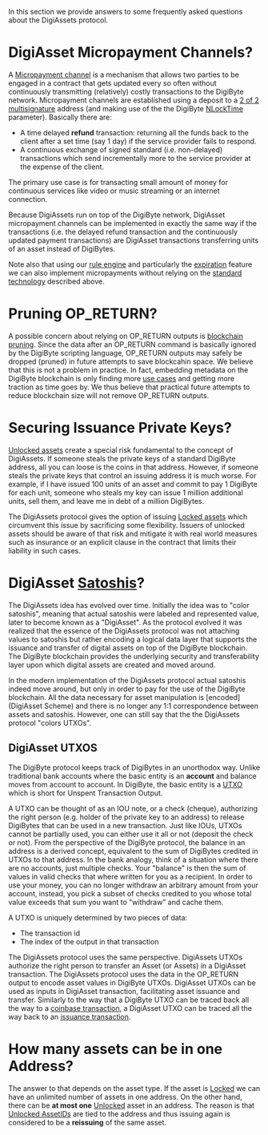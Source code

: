 In this section we provide answers to some frequently asked questions about the DigiAssets protocol.

# DigiAsset Micropayment Channels?
A [Micropayment channel](https://bitcoin.org/en/developer-guide#micropayment-channel) is a mechanism that allows two parties to be engaged in a contract that gets updated every so often without continuously transmitting (relatively) costly transactions to the DigiByte network. Micropayment channels are established using a deposit to a [2 of 2 multisignature](DigiAsset%20Scheme#multisignature-addresses-multisig) address (and making use of the the DigiByte [NLockTime](https://en.bitcoin.it/wiki/NLockTime) parameter). Basically there are:
* A time delayed **refund** transaction: returning all the funds back to the client after a set time (say 1 day) if the service provider fails to respond.
* A continuous exchange of signed standard (i.e. non-delayed) transactions which send incrementally more to the service provider at the expense of the client. 

The primary use case is for transacting small amount of money for continuous services like video or music streaming or an internet connection.
 
Because DigiAssets run on top of the DigiByte network, DigiAsset micropayment channels can be implemented in exactly the same way if the transactions (i.e. the delayed refund transaction and the continuously updated payment transactions) are DigiAsset transactions transferring units of an asset instead of DigiBytes.

Note also that using our [rule engine](Rules) and particularly the [expiration](Rules#expiration) feature we can also implement micropayments without relying on the [standard technology](https://bitcoinj.github.io/working-with-micropayments) described above.

# Pruning OP_RETURN?

A possible concern about relying on OP_RETURN outputs is [blockchain pruning](https://en.bitcoin.it/wiki/Scalability#Storage). Since the data after an OP_RETURN command is basically ignored by the DigiByte scripting language, OP_RETURN outputs may safely be dropped (pruned) in future attempts to save blockcahin space. We believe that this is not a problem in practice. In fact, embedding metadata on the DigiByte blockchain is only finding more [use cases](http://www.coindesk.com/bitcoin-core-dev-update-5-transaction-fees-embedded-data/) and getting more traction as time goes by. We thus believe that practical future attempts to reduce blockchain size will not remove OP_RETURN outputs.

# Securing Issuance Private Keys?
[Unlocked assets](Benefits#unlocked-assets) create a special risk fundamental to the concept of DigiAssets. 
If someone steals the private keys of a standard DigiByte address, all you can loose is the coins in that address. However, if someone steals the private keys that control an issuing address it is much worse. For example, if I have issued 100 units of an asset and commit to pay 1 DigiByte for each unit, someone who steals my key can issue 1 million additional units, sell them, and leave me in debt of a million DigiBytes.

The DigiAssets protocol gives the option of issuing [Locked assets](Benefits#locked-assets) which circumvent this issue by sacrificing some flexibility. Issuers of unlocked assets should be aware of that risk and mitigate it with real world measures such as insurance or an explicit clause in the contract that limits their liability in such cases.  

# DigiAsset [Satoshis](http://bitcoin.stackexchange.com/a/117)?
The DigiAssets idea has evolved over time. Initially the idea was to "color satoshis", meaning that actual satoshis were labeled and represented value, later to become known as a "DigiAsset". As the protocol evolved it was realized that the essence of the DigiAssets protocol was not attaching values to satoshis but rather encoding a logical data layer that supports the issuance and transfer of digital assets on top of the DigiByte blockchain. The DigiByte blockchain provides the underlying security and transferability layer upon which digital assets are created and moved around. 

In the modern implementation of the DigiAssets protocol actual satoshis indeed move around, but only in order to pay for the use of the DigiByte blockchain. All the data necessary for asset manipulation is [encoded](DigiAsset Scheme) and there is no longer any 1:1 correspondence between assets and satoshis. However, one can still say that the the DigiAssets protocol "colors UTXOs". 

## DigiAsset UTXOS
The DigiByte protocol keeps track of DigiBytes in an unorthodox way. Unlike traditional bank accounts where the basic entity is an **account** and balance moves from account to account. In DigiByte, the basic entity is a [UTXO](https://bitcoin.org/en/glossary/unspent-transaction-output) which is short for Unspent Transaction Output. 

A UTXO can be thought of as an IOU note, or a check (cheque), authorizing the right person (e.g. holder of the private key to an address) to release DigiBytes that can be used in a new transaction. Just like IOUs, UTXOs cannot be partially used, you can either use it all or not (deposit the check or not). From the perspective of the DigiByte protocol, the balance in an address is a derived concept, equivalent to the sum of DigiBytes credited in UTXOs to that address. In the bank analogy, think of a situation where there are no accounts, just multiple checks. Your "balance" is then the sum of values in valid checks that where written for you as a recipient. In order to use your money, you can no longer withdraw an arbitrary amount from your account, instead, you pick a subset of checks credited to you whose total value exceeds that sum you want to "withdraw" and cache them. 

A UTXO is uniquely determined by two pieces of data: 
* The transaction id 
* The index of the output in that transaction

The DigiAssets protocol uses the same perspective. DigiAssets UTXOs authorize the right person to transfer an Asset (or Assets) in a DigiAsset transaction. The DigiAssets protocol uses the data in the OP_RETURN output to encode asset values in DigiByte UTXOs. DigiAsset UTXOs can be used as inputs in DigiAsset transaction, facilitating asset issuance and transfer. Similarly to the way that a DigiByte UTXO can be traced back all the way to a [coinbase transaction](https://bitcoin.org/en/glossary/coinbase), a DigiAsset UTXO can be traced all the way back to an [issuance transaction](DigiAsset-Scheme#issuance-and-transfer-transactions).

# How many assets can be in one Address?
The answer to that depends on the asset type.
If the asset is [Locked](https://github.com/DigiAsset-Coins/DigiAsset-Coins-Protocol-Specification/wiki/Benefits#locked-assets) we can have an unlimited number of assets in one address. On the other hand, there can be **at most one** [Unlocked](https://github.com/DigiAsset-Coins/DigiAsset-Coins-Protocol-Specification/wiki/Benefits#unlocked-assets) asset in an address. The reason is that [Unlocked AssetIDs](https://github.com/DigiAsset-Coins/DigiAsset-Coins-Protocol-Specification/wiki/Asset%20ID#unlocked-asset-ids) are tied to the address and thus issuing again is considered to be a **reissuing** of the same asset.